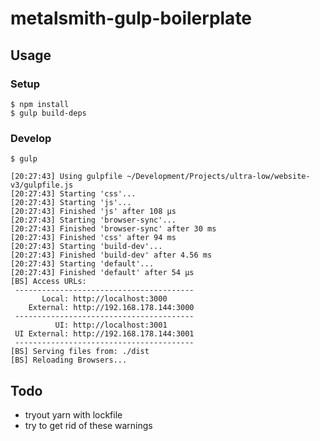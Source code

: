 # metalsmith-gulp-boilerplate

## Usage

### Setup

```
$ npm install
$ gulp build-deps
```

### Develop

```
$ gulp

[20:27:43] Using gulpfile ~/Development/Projects/ultra-low/website-v3/gulpfile.js
[20:27:43] Starting 'css'...
[20:27:43] Starting 'js'...
[20:27:43] Finished 'js' after 108 μs
[20:27:43] Starting 'browser-sync'...
[20:27:43] Finished 'browser-sync' after 30 ms
[20:27:43] Finished 'css' after 94 ms
[20:27:43] Starting 'build-dev'...
[20:27:43] Finished 'build-dev' after 4.56 ms
[20:27:43] Starting 'default'...
[20:27:43] Finished 'default' after 54 μs
[BS] Access URLs:
 ----------------------------------------
       Local: http://localhost:3000
    External: http://192.168.178.144:3000
 ----------------------------------------
          UI: http://localhost:3001
 UI External: http://192.168.178.144:3001
 ----------------------------------------
[BS] Serving files from: ./dist
[BS] Reloading Browsers...
```

## Todo

- tryout yarn with lockfile
- try to get rid of these warnings
